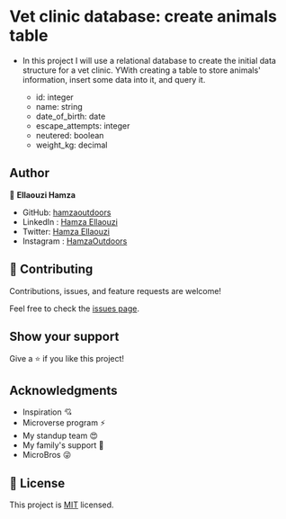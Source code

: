# Vet clinic database: create animals table

- In this project I will use a relational database to create the initial data structure for a vet clinic. YWith creating a table to store animals' information, insert some data into it, and query it.

   - id: integer
   - name: string
   - date_of_birth: date
   - escape_attempts: integer
   - neutered: boolean
   - weight_kg: decimal


## Author

👤 **Ellaouzi Hamza**

- GitHub: [hamzaoutdoors](https://github.com/Hamzaoutdoors)
- LinkedIn : [Hamza Ellaouzi](https://www.linkedin.com/in/hamza-ellaouzi-137a45b8/)
- Twitter: [Hamza Ellaouzi](https://twitter.com/EllaouziHamza)
- Instagram : [HamzaOutdoors](https://www.instagram.com/hamzaoutdoors/?hl=fr)

## 🤝 Contributing

Contributions, issues, and feature requests are welcome!

Feel free to check the [issues page](../../issues/).

## Show your support

Give a ⭐️ if you like this project!

## Acknowledgments

- Inspiration 💘
- Microverse program ⚡
- My standup team 😍
- My family's support 🙌
- MicroBros 😜

## 📝 License

This project is [MIT](./MIT.md) licensed.
